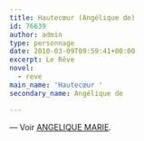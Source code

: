 ```yaml
---
title: Hautecœur (Angélique de)
id: 76639
author: admin
type: personnage
date: 2010-03-09T09:59:41+00:00
excerpt: Le Rêve
novel:
  - reve
main_name: 'Hautecœur '
secondary_name: Angélique de

---
```

— Voir <a href="/personnage/angelique-marie" target="_self">ANGELIQUE MARIE</a>.
